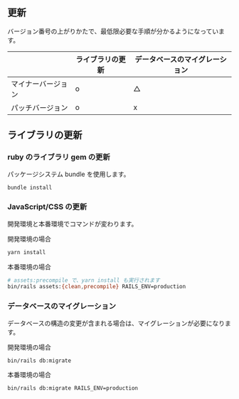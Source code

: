 更新
----

バージョン番号の上がりかたで、最低限必要な手順が分かるようになっています。

|  | ライブラリの更新 | データベースのマイグレーション|
| -- | -- | -- |
| マイナーバージョン | o | △ |
| パッチバージョン | o | x |

## ライブラリの更新

### ruby のライブラリ gem の更新

パッケージシステム bundle を使用します。

```bash
bundle install
```

### JavaScript/CSS の更新

開発環境と本番環境でコマンドが変わります。

開発環境の場合

```bash
yarn install
```

本番環境の場合

```bash
# assets:precompile で、yarn install も実行されます
bin/rails assets:{clean,precompile} RAILS_ENV=production
```

### データベースのマイグレーション

データベースの構造の変更が含まれる場合は、マイグレーションが必要になります。

開発環境の場合

```bash
bin/rails db:migrate
```

本番環境の場合

```bash
bin/rails db:migrate RAILS_ENV=production
```
